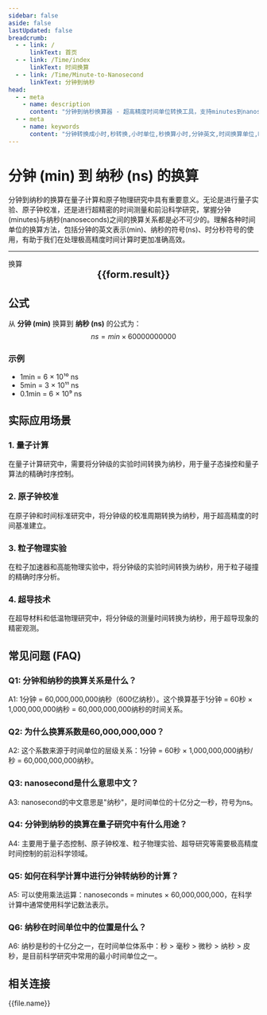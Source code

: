 ```yaml
---
sidebar: false
aside: false
lastUpdated: false
breadcrumb:
  - - link: /
      linkText: 首页
  - - link: /Time/index
      linkText: 时间换算
  - - link: /Time/Minute-to-Nanosecond
      linkText: 分钟到纳秒
head:
  - - meta
    - name: description
      content: "分钟到纳秒换算器 - 超高精度时间单位转换工具，支持minutes到nanoseconds的快速换算。提供分钟(min)、纳秒(ns)等时间单位的换算关系，适用于量子计算、原子物理等场景。在线时间换算器，支持时分秒符号转换。"
  - - meta
    - name: keywords
      content: "分钟转换成小时,秒转换,小时单位,秒换算小时,分钟英文,时间换算单位,时间换算器在线使用,时分秒符号,分秒,分钟换算小时,minutes是什么意思中文,分秒符号,分钟转小时,分钟的缩写,min是分钟吗,分钟单位,分钟的英文,时间单位换算,时间计算器在线计算分钟,时间转换器,分钟缩写,小时,分钟英文,时间换算,mins,秒,minute,minutes,min,纳秒,nanosecond,ns,量子计算"
---
```

# 分钟 (min) 到 纳秒 (ns) 的换算

分钟到纳秒的换算在量子计算和原子物理研究中具有重要意义。无论是进行量子实验、原子钟校准，还是进行超精密的时间测量和前沿科学研究，掌握分钟(minutes)与纳秒(nanoseconds)之间的换算关系都是必不可少的。理解各种时间单位的换算方法，包括分钟的英文表示(min)、纳秒的符号(ns)、时分秒符号的使用，有助于我们在处理极高精度时间计算时更加准确高效。

---
<script setup>
import { onMounted, reactive, inject, ref } from 'vue'
import { NButton,NForm ,NFormItem,NInput,NInputNumber,NSelect,NCard,useMessage,NGrid ,NGi  } from 'naive-ui'
import { defineClientComponent } from 'vitepress'
import { Time } from '../files';
const seoKey = [
  '分钟转换成小时', '秒转换', '小时单位', '秒换算小时', '分钟英文',
  '时间换算单位', '时间换算器在线使用', '时分秒符号', '分秒', '分钟换算小时',
  'minutes是什么意思中文', '分秒符号', '分钟转小时', '分钟的缩写', 'min是分钟吗',
  '分钟单位', '分钟的英文', '时间单位换算', '时间计算器在线计算分钟', '时间转换器',
  '分钟缩写', '小时', '分钟英文', '时间换算', 'mins', '秒', 'minute', 'minutes', 'min',
  '纳秒', 'nanosecond', 'ns', '量子计算', '原子物理', '分钟到纳秒'
]
const convert = inject('convert')

const form = reactive({
  number: null,
  result: '',
  title: '分钟到纳秒换算器'
})

const convertHandler = () => {
  if (form.number !== null && !isNaN(form.number)) {
    const convertedValue = parseFloat(form.number) * 60000000000
    form.result = `${form.number}min = ${convertedValue.toFixed(0)}ns`
  } else {
    form.result = '请输入有效的数值。'
  }
}
</script>

<n-form size="large" :model="form">
  <n-form-item label="分钟 (min)">
    <n-input-number v-model:value="form.number" placeholder="输入分钟" style="width: 100%" />
  </n-form-item>
  <n-form-item>
    <n-button type="info" @click="convertHandler" block>换算</n-button>
  </n-form-item>
</n-form>

<n-card :title="form.title" size="small" embedded :bordered="false" hoverable>
  <div  style="text-align:center;font-size:20px;">
    <strong>{{form.result}}</strong>
  </div>
  <template #footer>
    <div style="font-size: 12px; color: #666; margin-top: 10px;">
      <span v-for="(keyword, index) in seoKey" :key="index">
        {{ keyword }}<span v-if="index < seoKey.length - 1">, </span>
      </span>
    </div>
  </template>
</n-card>

## 公式

从 **分钟 (min)** 换算到 **纳秒 (ns)** 的公式为：
$$ ns = min \times 60000000000 $$

### 示例
- 1min = 6 × 10¹⁰ ns
- 5min = 3 × 10¹¹ ns
- 0.1min = 6 × 10⁹ ns

## 实际应用场景

### 1. 量子计算
在量子计算研究中，需要将分钟级的实验时间转换为纳秒，用于量子态操控和量子算法的精确时序控制。

### 2. 原子钟校准
在原子钟和时间标准研究中，将分钟级的校准周期转换为纳秒，用于超高精度的时间基准建立。

### 3. 粒子物理实验
在粒子加速器和高能物理实验中，将分钟级的实验时间转换为纳秒，用于粒子碰撞的精确时序分析。

### 4. 超导技术
在超导材料和低温物理研究中，将分钟级的测量时间转换为纳秒，用于超导现象的精密观测。

## 常见问题 (FAQ)

### Q1: 分钟和纳秒的换算关系是什么？
A1: 1分钟 = 60,000,000,000纳秒（600亿纳秒）。这个换算基于1分钟 = 60秒 × 1,000,000,000纳秒 = 60,000,000,000纳秒的时间关系。

### Q2: 为什么换算系数是60,000,000,000？
A2: 这个系数来源于时间单位的层级关系：1分钟 = 60秒 × 1,000,000,000纳秒/秒 = 60,000,000,000纳秒。

### Q3: nanosecond是什么意思中文？
A3: nanosecond的中文意思是"纳秒"，是时间单位的十亿分之一秒，符号为ns。

### Q4: 分钟到纳秒的换算在量子研究中有什么用途？
A4: 主要用于量子态控制、原子钟校准、粒子物理实验、超导研究等需要极高精度时间控制的前沿科学领域。

### Q5: 如何在科学计算中进行分钟转纳秒的计算？
A5: 可以使用乘法运算：nanoseconds = minutes × 60,000,000,000，在科学计算中通常使用科学记数法表示。

### Q6: 纳秒在时间单位中的位置是什么？
A6: 纳秒是秒的十亿分之一，在时间单位体系中：秒 > 毫秒 > 微秒 > 纳秒 > 皮秒，是目前科学研究中常用的最小时间单位之一。

## 相关连接
<n-grid x-gap="12" :cols="2">
  <n-gi v-for="(file, index) in Time" :key="index">
    <n-button
      text
      tag="a"
      :href="file.path"
      type="info"
    >
      {{file.name}}
    </n-button>
  </n-gi>
</n-grid>